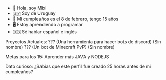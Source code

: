 - 👋 Hola, soy Mixi
- 🇺🇾 Soy de Uruguay
- 🎂 Mi cumpleaños es el 8 de febrero, tengo 15 años
- 🖥 Estoy aprendiendo a programar
- 🇺🇸 Sé hablar español e inglés

Proyectos Actuales:
??? (Una herramienta para hacer bots de discord) (Sin nombre)
??? (Un bot de Minecraft PvP) (Sin nombre)

Metas para los 15:
Aprender más JAVA y NODEJS

Dato curioso: ¿Sabías que este perfil fue creado 25 horas antes de mi cumpleaños?

